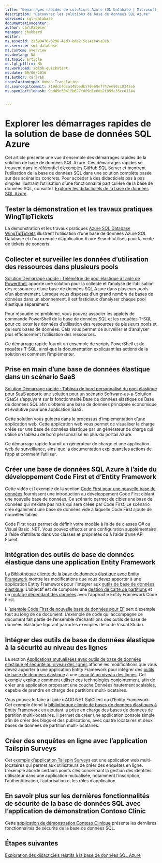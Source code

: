 ```yaml
---
title: "Démarrages rapides de solutions Azure SQL Database | Microsoft Docs"
description: "Découvrez les solutions de base de données SQL Azure"
services: sql-database
documentationcenter: 
author: CarlRabeler
manager: jhubbard
editor: 
ms.assetid: 21399478-6296-4ad3-bde2-5e14ee49a8eb
ms.service: sql-database
ms.custom: overview
ms.devlang: NA
ms.topic: article
ms.tgt_pltfrm: NA
ms.workload: sqldb-quickstart
ms.date: 09/06/2016
ms.author: carlrab
translationtype: Human Translation
ms.sourcegitcommit: 219dcbfdca145bedb570eb9ef747ee00cc0342eb
ms.openlocfilehash: 9bdd5e50412b627fd09d1e6db2f855a35cc01144


---
```

# <a name="explore-azure-sql-database-solution-quick-starts"></a>Explorer les démarrages rapides de la solution de base de données SQL Azure
Cet article présente une vue d’ensemble des démarrages rapides de la solution de base de données SQL Azure. Ces démarrages rapides se trouvent dans le référentiel d’exemples GitHub SQL Server et montrent l’utilisation de la base de données SQL dans une solution complète basée sur des scénarios concrets. Pour accéder à des didacticiels pas à pas simples illustrant l’utilisation d’une fonctionnalité particulière de la base de données SQL, consultez [Explorer les didacticiels de la base de données SQL Azure](sql-database-explore-tutorials.md).

## <a name="try-the-wingtiptickets-demo-and-hands-on-lab"></a>Tester la démonstration et les travaux pratiques WingTipTickets
La démonstration et les travaux pratiques [Azure SQL Database WingTipTickets](https://github.com/microsoft/wingtiptickets) illustrent l’utilisation d’une base de données Azure SQL Database et d’un exemple d’application Azure Search utilisés pour la vente de tickets de concerts.

## <a name="collect-and-monitor-resource-usage-data-across-multiple-pools"></a>Collecter et surveiller les données d’utilisation des ressources dans plusieurs pools
[Solution Démarrage rapide : Télémétrie de pool élastique à l’aide de PowerShell](https://github.com/Microsoft/sql-server-samples/tree/master/samples/manage/azure-sql-db-elastic-pools) apporte une solution pour la collecte et l’analyse de l’utilisation des ressources d’une base de données SQL Azure dans plusieurs pools d’un abonnement. Lorsque vous disposez d’un grand nombre de bases de données dans un abonnement, il est fastidieux d’analyser chaque pool élastique séparément.

Pour résoudre ce problème, vous pouvez associer les applets de commande PowerShell de la base de données SQL et les requêtes T-SQL pour collecter les données d’utilisation des ressources de plusieurs pools et de leurs bases de données. Cela vous permet de surveiller et d’analyser plus efficacement l’utilisation des ressources.

Ce démarrage rapide fournit un ensemble de scripts PowerShell et de requêtes T-SQL, ainsi que la documentation expliquant les actions de la solution et comment l’implémenter.

## <a name="get-started-with-elastic-database-in-an-saas-scenario"></a>Prise en main d’une base de données élastique dans un scénario SaaS
 [Solution Démarrage rapide : Tableau de bord personnalisé du pool élastique pour SaaS](https://github.com/Microsoft/sql-server-samples/tree/master/samples/manage/azure-sql-db-elastic-pools-custom-dashboard) apporte une solution pour un scénario Software-as-a-Solution (SaaS) s’appuyant sur la fonctionnalité Base de données élastique de Base de données SQL afin d’obtenir une base de données principale économique et évolutive pour une application SaaS.

Cette solution vous guidera dans le processus d’implémentation d’une application web. Cette application web vous permet de visualiser la charge créée sur une base de données élastique par un générateur de charge qui utilise un tableau de bord personnalisé en plus du portail Azure.

Ce démarrage rapide fournit un générateur de charge et une application web de surveillance, ainsi que la documentation expliquant les actions de l’app et comment l’utiliser.

## <a name="create-an-azure-sql-database-by-using-code-first-development-and-the-entity-framework"></a>Créer une base de données SQL Azure à l’aide du développement Code First et d’Entity Framework
Cette vidéo et l’exemple de la section [Code First pour une nouvelle base de données](https://msdn.microsoft.com/data/jj193542.aspx) fournissent une introduction au développement Code First ciblant une nouvelle base de données. Ce scénario permet de cibler une base de données qui n’existe pas mais qui sera créée par Code First. Le scénario crée également une base de données vide à laquelle Code First ajoute de nouvelles tables.

Code First vous permet de définir votre modèle à l’aide de classes C# ou Visual Basic .NET. Vous pouvez effectuer une configuration supplémentaire à l’aide d’attributs dans vos classes et propriétés ou à l’aide d’une API Fluent.

## <a name="integrate-elastic-database-tools-into-an-entity-framework-application"></a>Intégration des outils de base de données élastique dans une application Entity Framework
La [Bibliothèque cliente de la base de données élastique avec Entity Framework](sql-database-elastic-scale-use-entity-framework-applications-visual-studio.md) montre les modifications que vous devez apporter à une application Entity Framework pour l’intégrer aux [outils de base de données élastique](sql-database-elastic-scale-get-started.md). L’objectif est de composer une [gestion de carte de partitions](sql-database-elastic-scale-shard-map-management.md) et un [routage dépendant des données](sql-database-elastic-scale-data-dependent-routing.md) avec l’approche Entity Framework Code First.

L [’exemple Code First de nouvelle base de données pour EF](http://msdn.microsoft.com/data/jj193542.aspx) sert d'exemple tout au long de ce document. L’exemple de code qui accompagne ce document fait partie de l’ensemble d’échantillons des outils de base de données élastique figurant parmi les exemples de code Visual Studio.

## <a name="integrate-elastic-database-tools-with-row-level-security"></a>Intégrer des outils de base de données élastique à la sécurité au niveau des lignes
La section [Applications mutualisées avec outils de base de données élastique et sécurité au niveau des lignes](sql-database-elastic-tools-multi-tenant-row-level-security.md) affiche les modifications que vous devez apporter à une application Entity Framework pour intégrer des [outils de base de données élastique](sql-database-elastic-scale-get-started.md) à une [sécurité au niveau des lignes](https://msdn.microsoft.com/library/dn765131). Cet exemple explique comment utiliser ces technologies conjointement, afin de créer une application proposant une couche Données hautement scalables, capable de prendre en charge des partitions multi-locataires.

Vous pouvez le faire à l’aide d’ADO.NET SqlClient ou d’Entity Framework. Cet exemple étend la [bibliothèque cliente de bases de données élastiques à Entity Framework](sql-database-elastic-scale-use-entity-framework-applications-visual-studio.md) en ajoutant la prise en charge des bases de données de partition multi-locataires.
Il permet de créer une application console simple afin de créer des blogs et des publications, avec quatre locataires et deux bases de données de partition multi-locataires.

## <a name="create-online-surveys-with-the-tailspin-surveys-application"></a>Créer des enquêtes en ligne avec l’application Tailspin Surveys
Cet [exemple d’application Tailspin Surveys](https://github.com/Azure-Samples/guidance-identity-management-for-multitenant-apps/blob/master/docs/running-the-app.md) est une application web multi-locataires qui permet aux utilisateurs de créer des enquêtes en ligne. L’exemple aborde certains points clés concernant la gestion des identités utilisateur dans une application mutualisée, notamment l’inscription, l’authentification, l’autorisation et les rôles d’application.

## <a name="learn-about-the-latest-security-features-of-sql-database-with-the-contoso-clinic-demo-application"></a>En savoir plus sur les dernières fonctionnalités de sécurité de la base de données SQL avec l’application de démonstration Contoso Clinic
Cette [application de démonstration Contoso Clinique](https://github.com/Microsoft/azure-sql-security-sample) présente les dernières fonctionnalités de sécurité de la base de données SQL.

## <a name="next-steps"></a>Étapes suivantes
[Exploration des didacticiels relatifs à la base de données SQL Azure](sql-database-explore-tutorials.md)




<!--HONumber=Nov16_HO3-->


